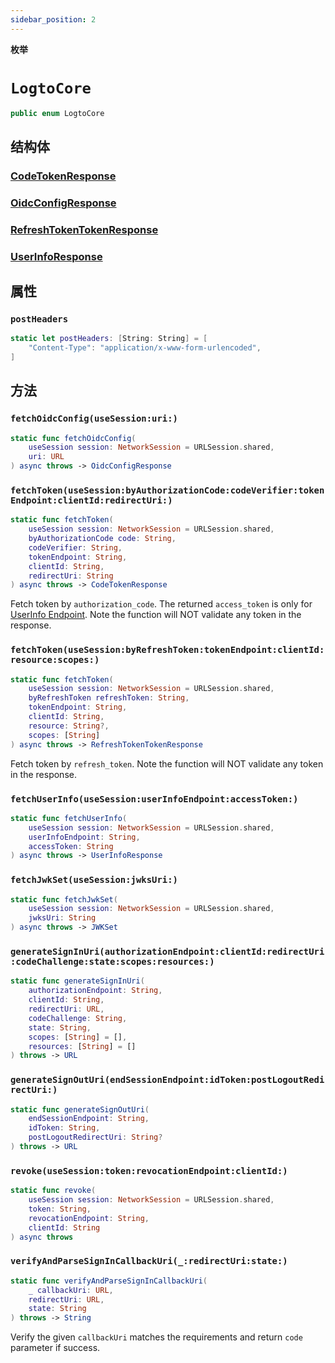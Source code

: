 ```yaml
---
sidebar_position: 2
---
```


**枚举**

# `LogtoCore`

```swift
public enum LogtoCore
```

## 结构体

### [CodeTokenResponse](../Structs/LogtoCore.CodeTokenResponse.md)

### [OidcConfigResponse](../Structs/LogtoCore.OidcConfigResponse.md)

### [RefreshTokenTokenResponse](../Structs/LogtoCore.RefreshTokenTokenResponse.md)

### [UserInfoResponse](../Structs/LogtoCore.UserInfoResponse.md)

## 属性

### `postHeaders`

```swift
static let postHeaders: [String: String] = [
    "Content-Type": "application/x-www-form-urlencoded",
]
```

## 方法

### `fetchOidcConfig(useSession:uri:)`

```swift
static func fetchOidcConfig(
    useSession session: NetworkSession = URLSession.shared,
    uri: URL
) async throws -> OidcConfigResponse
```

### `fetchToken(useSession:byAuthorizationCode:codeVerifier:tokenEndpoint:clientId:redirectUri:)`

```swift
static func fetchToken(
    useSession session: NetworkSession = URLSession.shared,
    byAuthorizationCode code: String,
    codeVerifier: String,
    tokenEndpoint: String,
    clientId: String,
    redirectUri: String
) async throws -> CodeTokenResponse
```

Fetch token by `authorization_code`.
The returned `access_token` is only for [UserInfo Endpoint](https://openid.net/specs/openid-connect-core-1_0.html#UserInfo).
Note the function will NOT validate any token in the response.

### `fetchToken(useSession:byRefreshToken:tokenEndpoint:clientId:resource:scopes:)`

```swift
static func fetchToken(
    useSession session: NetworkSession = URLSession.shared,
    byRefreshToken refreshToken: String,
    tokenEndpoint: String,
    clientId: String,
    resource: String?,
    scopes: [String]
) async throws -> RefreshTokenTokenResponse
```

Fetch token by `refresh_token`.
Note the function will NOT validate any token in the response.

### `fetchUserInfo(useSession:userInfoEndpoint:accessToken:)`

```swift
static func fetchUserInfo(
    useSession session: NetworkSession = URLSession.shared,
    userInfoEndpoint: String,
    accessToken: String
) async throws -> UserInfoResponse
```

### `fetchJwkSet(useSession:jwksUri:)`

```swift
static func fetchJwkSet(
    useSession session: NetworkSession = URLSession.shared,
    jwksUri: String
) async throws -> JWKSet
```

### `generateSignInUri(authorizationEndpoint:clientId:redirectUri:codeChallenge:state:scopes:resources:)`

```swift
static func generateSignInUri(
    authorizationEndpoint: String,
    clientId: String,
    redirectUri: URL,
    codeChallenge: String,
    state: String,
    scopes: [String] = [],
    resources: [String] = []
) throws -> URL
```

### `generateSignOutUri(endSessionEndpoint:idToken:postLogoutRedirectUri:)`

```swift
static func generateSignOutUri(
    endSessionEndpoint: String,
    idToken: String,
    postLogoutRedirectUri: String?
) throws -> URL
```

### `revoke(useSession:token:revocationEndpoint:clientId:)`

```swift
static func revoke(
    useSession session: NetworkSession = URLSession.shared,
    token: String,
    revocationEndpoint: String,
    clientId: String
) async throws
```

### `verifyAndParseSignInCallbackUri(_:redirectUri:state:)`

```swift
static func verifyAndParseSignInCallbackUri(
    _ callbackUri: URL,
    redirectUri: URL,
    state: String
) throws -> String
```

Verify the given `callbackUri` matches the requirements and return `code` parameter if success.

